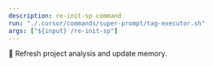 ```yaml
---
description: re-init-sp command
run: "./.cursor/commands/super-prompt/tag-executor.sh"
args: ["${input} /re-init-sp"]
---
```


🔄 Refresh project analysis and update memory.

